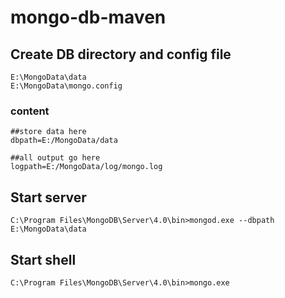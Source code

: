# mongo-db-maven
## Create DB directory and config file 
	E:\MongoData\data  
	E:\MongoData\mongo.config  
### content  
	##store data here
	dbpath=E:/MongoData/data

	##all output go here
	logpath=E:/MongoData/log/mongo.log
## Start server  
	C:\Program Files\MongoDB\Server\4.0\bin>mongod.exe --dbpath E:\MongoData\data  
## Start shell	  
	C:\Program Files\MongoDB\Server\4.0\bin>mongo.exe  
	
